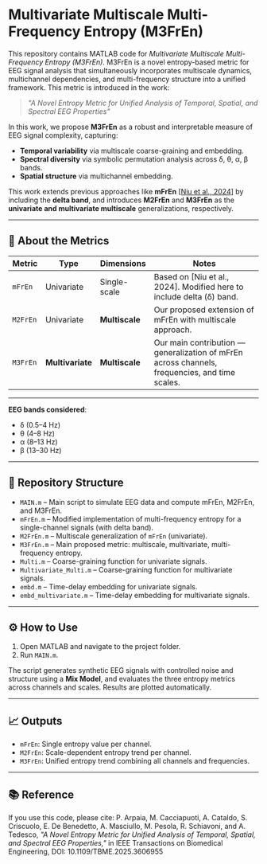 # Multivariate Multiscale Multi-Frequency Entropy (M3FrEn)

This repository contains MATLAB code for _Multivariate Multiscale Multi-Frequency Entropy (M3FrEn)_. M3FrEn is a novel entropy-based metric for EEG signal analysis that simultaneously incorporates multiscale dynamics, multichannel dependencies, and multi-frequency structure into a unified framework. This metric is introduced in the work:

> _"A Novel Entropy Metric for Unified Analysis of Temporal, Spatial, and Spectral EEG Properties"_  

In this work, we propose **M3FrEn** as a robust and interpretable measure of EEG signal complexity, capturing:
- **Temporal variability** via multiscale coarse-graining and embedding.
- **Spectral diversity** via symbolic permutation analysis across δ, θ, α, β bands.
- **Spatial structure** via multichannel embedding.
  
This work extends previous approaches like **mFrEn** [[Niu et al., 2024](https://doi.org/10.3390/e26090728)] by including the **delta band**, and introduces **M2FrEn** and **M3FrEn** as the **univariate and multivariate multiscale** generalizations, respectively.

---
## 🧠 About the Metrics

| Metric     | Type         | Dimensions       | Notes |
|------------|--------------|------------------|-------|
| `mFrEn`    | Univariate   | Single-scale     | Based on [Niu et al., 2024]. Modified here to include delta (δ) band. |
| `M2FrEn`   | Univariate   | **Multiscale**   | Our proposed extension of mFrEn with multiscale approach. |
| `M3FrEn`   | **Multivariate** | **Multiscale**   | Our main contribution — generalization of mFrEn across channels, frequencies, and time scales. |
---
**EEG bands considered**:
- δ (0.5–4 Hz)
- θ (4–8 Hz)
- α (8–13 Hz)
- β (13–30 Hz)
---
## 📂 Repository Structure

- `MAIN.m` – Main script to simulate EEG data and compute mFrEn, M2FrEn, and M3FrEn.
- `mFrEn.m` – Modified implementation of multi-frequency entropy for a single-channel signals (with delta band).
- `M2FrEn.m` – Multiscale generalization of `mFrEn` (univariate).
- `M3FrEn.m` – Main proposed metric: multiscale, multivariate, multi-frequency entropy.
- `Multi.m` – Coarse-graining function for univariate signals.
- `Multivariate_Multi.m` – Coarse-graining function for multivariate signals.
- `embd.m` – Time-delay embedding for univariate signals.
- `embd_multivariate.m` – Time-delay embedding for multivariate signals.

---

## ⚙️ How to Use

1. Open MATLAB and navigate to the project folder.
2. Run `MAIN.m`.

The script generates synthetic EEG signals with controlled noise and structure using a **Mix Model**, and evaluates the three entropy metrics across channels and scales. Results are plotted automatically.

---

## 📈 Outputs

- `mFrEn`: Single entropy value per channel.
- `M2FrEn`: Scale-dependent entropy trend per channel.
- `M3FrEn`: Unified entropy trend combining all channels and frequencies.

---

## 📚 Reference

If you use this code, please cite: P. Arpaia, M. Cacciapuoti, A. Cataldo, S. Criscuolo, E. De Benedetto, A. Masciullo, M. Pesola, R. Schiavoni, and A. Tedesco, _"A Novel Entropy Metric for Unified Analysis of Temporal, Spatial, and Spectral EEG Properties,"_ in IEEE Transactions on Biomedical Engineering, 
DOI: 10.1109/TBME.2025.3606955

